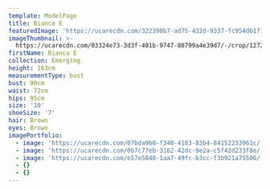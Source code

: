 ```yaml
---
template: ModelPage
title: Bianca E
featuredImage: 'https://ucarecdn.com/322390b7-ad75-432d-9337-fc954d61f1bd/'
imageThumbnail: >-
  https://ucarecdn.com/03324e73-3d3f-401b-9747-80799a4e39d7/-/crop/1272x1855/771,0/-/preview/
firstName: Bianca E
collection: Emerging
height: 163cm
measurementType: bust
bust: 90cm
waist: 72cm
hips: 95cm
size: '10'
shoeSize: '7'
hair: Brown
eyes: Brown
imagePortfolio:
  - image: 'https://ucarecdn.com/07bda9b8-f340-4183-83b4-84152233961c/'
  - image: 'https://ucarecdn.com/0b7c77eb-3162-42dc-9e2a-c5f42d233f8e/'
  - image: 'https://ucarecdn.com/e57e5840-1aa7-49fc-b3cc-f3b921a75506/'
  - {}
  - {}
---
```


